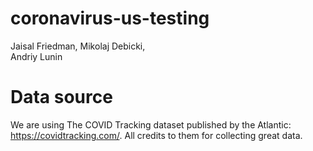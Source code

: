 # coronavirus-us-testing
Jaisal Friedman, 
Mikolaj Debicki,  
Andriy Lunin 

# Data source 
We are using The COVID Tracking dataset published by the Atlantic: https://covidtracking.com/. All credits to them for collecting great data. 

